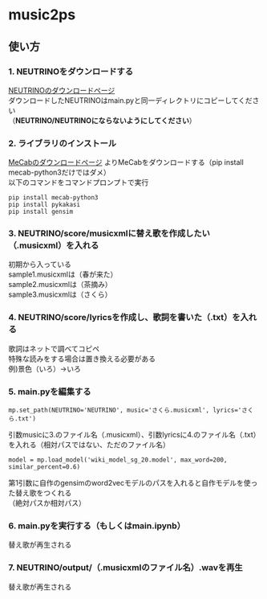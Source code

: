 # music2ps
## 使い方
### 1. NEUTRINOをダウンロードする
[NEUTRINOのダウンロードページ](https://studio-neutrino.com/)  
ダウンロードしたNEUTRINOはmain.pyと同一ディレクトリにコピーしてください  
（**NEUTRINO/NEUTRINOにならないようにしてください**）
### 2. ライブラリのインストール
[MeCabのダウンロードページ](https://www.mlab.im.dendai.ac.jp/~yamada/ir/MorphologicalAnalyzer/MeCab.html)
よりMeCabをダウンロードする（pip install mecab-python3だけではダメ）  
以下のコマンドをコマンドプロンプトで実行
```
pip install mecab-python3
pip install pykakasi
pip install gensim
```
### 3. NEUTRINO/score/musicxmlに替え歌を作成したい（.musicxml）を入れる
初期から入っている  
sample1.musicxmlは（春が来た）  
sample2.musicxmlは（茶摘み）  
sample3.musicxmlは（さくら）
### 4. NEUTRINO/score/lyricsを作成し、歌詞を書いた（.txt）を入れる
歌詞はネットで調べてコピペ  
特殊な読みをする場合は置き換える必要がある  
例)景色（いろ）→いろ
### 5. main.pyを編集する
```
mp.set_path(NEUTRINO='NEUTRINO', music='さくら.musicxml', lyrics='さくら.txt')
```
引数musicに3.のファイル名（.musicxml）、引数lyricsに4.のファイル名（.txt）を入れる（相対パスではない、ただのファイル名）
```
model = mp.load_model('wiki_model_sg_20.model', max_word=200, similar_percent=0.6)
```
第1引数に自作のgensimのword2vecモデルのパスを入れると自作モデルを使った替え歌をつくれる  
（絶対パスか相対パス）
### 6. main.pyを実行する（もしくはmain.ipynb）
替え歌が再生される
### 7. NEUTRINO/output/（.musicxmlのファイル名）.wavを再生
替え歌が再生される
